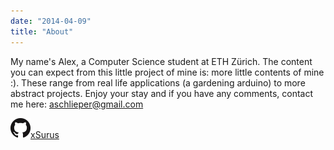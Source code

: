 ```yaml
---
date: "2014-04-09"
title: "About"
---
```


My name's Alex, a Computer Science student at ETH Zürich. The content you can expect from this little project of mine is: more little contents of mine :). These range from real life applications (a gardening arduino) to more abstract projects. Enjoy your stay and if you have any comments, contact me here: aschlieper@gmail.com

<img class="special-img-class" src="/images/GitHub-Mark-32px.png" />[xSurus](https://github.com/xSurus)